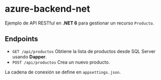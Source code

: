 # azure-backend-net

Ejemplo de API RESTful en **.NET 6** para gestionar un recurso `Producto`.

## Endpoints

- `GET /api/productos` Obtiene la lista de productos desde SQL Server usando **Dapper**.
- `POST /api/productos` Crea un nuevo producto.

La cadena de conexión se define en `appsettings.json`.
